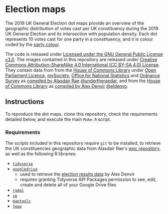 # Election maps

The 2019 UK General Election dot maps provide an overview of the geographic distribution of votes cast per UK constituency during the 2019 UK General Election and its intersection with population density. Each dot represents 10 votes cast for one party in a constituency, and it is colour coded by the [party colour](https://en.wikipedia.org/wiki/Wikipedia:Index_of_United_Kingdom_political_parties_meta_attributes).

The code is released under [Licensed under the GNU General Public License v3.0](https://www.gnu.org/licenses/gpl-3.0.html). The images contained in this repository are released under [Creative Commons Attribution-ShareAlike 4.0 International (CC BY-SA 4.0) License](https://creativecommons.org/licenses/by-sa/4.0/). They contain data from from the [House of Commons Library](https://researchbriefings.parliament.uk/ResearchBriefing/Summary/CBP-7979) under [Open Parliament Licence](https://www.parliament.uk/site-information/copyright-parliament/open-parliament-licence/), [mySociety](https://www.mysociety.org/wehelpyou/see-a-list-of-every-mp-in-parliament/), [Office for National Statistics](http://geoportal.statistics.gov.uk/) and [Ordnance Survey](https://www.ordnancesurvey.co.uk/opendatadownload/products.html) as [compiled by Alasdair Rae](https://github.com/alasdairrae/wpc) [@undertheraedar](https://twitter.com/undertheraedar), and from the [House of Commons Library](https://researchbriefings.parliament.uk/ResearchBriefing/Summary/CBP-7979) as [compiled by Alex Denvir](https://drive.google.com/file/d/19Z1YbmmjzDqMl2rzrk0XTfNrbRJDAMtU/view) [@eldenvo](https://twitter.com/eldenvo).

## Instructions

To reproduce the dot maps, clone this repository, check the requirements detailed below, and execute the main `Make.R` script.

### Requirements

The scripts included in this repository require `git` to be installed, to retrieve the UK constituencies geographic data from Alasdair Rae's [wpc repository](https://github.com/alasdairrae/wpc), as well as the following R libraries:

- [`tidyverse`](https://www.tidyverse.org/)
- [`googledrive`](https://googledrive.tidyverse.org/)
    - used to retrieve the [election results data](https://drive.google.com/file/d/19Z1YbmmjzDqMl2rzrk0XTfNrbRJDAMtU/view) by Alex Denvir
    - requires granting Tidyverse API Packages permission to see, edit, create and delete all of your Google Drive files
- [`rgdal`](https://cran.r-project.org/web/packages/rgdal/index.html)
- [`sp`](https://cran.r-project.org/web/packages/sp/index.html)
- [`maptools`](https://cran.r-project.org/web/packages/maptools/index.html)
- [`tmap`](https://cran.r-project.org/web/packages/tmap/index.html)
